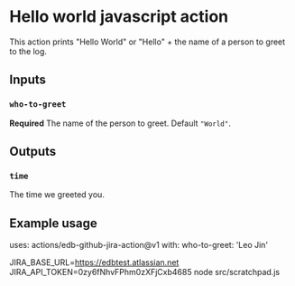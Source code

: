 # Hello world javascript action

This action prints "Hello World" or "Hello" + the name of a person to greet to the log.

## Inputs

### `who-to-greet`

**Required** The name of the person to greet. Default `"World"`.

## Outputs

### `time`

The time we greeted you.

## Example usage

uses: actions/edb-github-jira-action@v1
with:
  who-to-greet: 'Leo Jin' 

  JIRA_BASE_URL=https://edbtest.atlassian.net JIRA_API_TOKEN=0zy6fNhvFPhm0zXFjCxb4685 node src/scratchpad.js